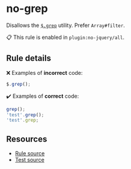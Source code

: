 [//]: # (This file is generated by eslint-docgen. Do not edit it directly.)

# no-grep

Disallows the [`$.grep`](https://api.jquery.com/jQuery.grep/) utility. Prefer `Array#filter`.

📋 This rule is enabled in `plugin:no-jquery/all`.

## Rule details

❌ Examples of **incorrect** code:
```js
$.grep();
```

✔️ Examples of **correct** code:
```js
grep();
'test'.grep();
'test'.grep;
```

## Resources

* [Rule source](/src/rules/no-grep.js)
* [Test source](/tests/rules/no-grep.js)

